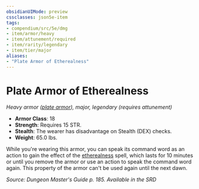 ```yaml
---
obsidianUIMode: preview
cssclasses: json5e-item
tags:
- compendium/src/5e/dmg
- item/armor/heavy
- item/attunement/required
- item/rarity/legendary
- item/tier/major
aliases: 
- "Plate Armor of Etherealness"
---
```

# Plate Armor of Etherealness
*Heavy armor ([plate armor](Mechanics/items/plate-armor.md)), major, legendary (requires attunement)*  

- **Armor Class**: 18
- **Strength**: Requires 15 STR.
- **Stealth**: The wearer has disadvantage on Stealth (DEX) checks.
- **Weight**: 65.0 lbs.

While you're wearing this armor, you can speak its command word as an action to gain the effect of the [etherealness](Mechanics/spells/etherealness.md) spell, which lasts for 10 minutes or until you remove the armor or use an action to speak the command word again. This property of the armor can't be used again until the next dawn.

*Source: Dungeon Master's Guide p. 185. Available in the <span title='Systems Reference Document (5.1)'>SRD</span>*